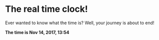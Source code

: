 # The real time clock!

Ever wanted to know what the time is? Well, your journey is about to end!

**The time is Nov 14, 2017, 13:54**